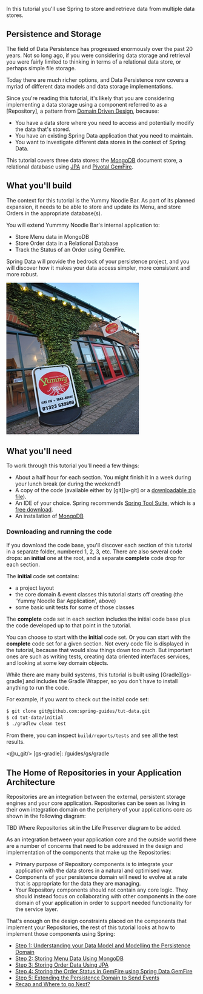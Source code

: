 
In this tutorial you'll use Spring to store and retrieve data from multiple data stores.

## Persistence and Storage

The field of Data Persistence has progressed enormously over the past 20 years. Not so long ago, if you were considering data storage and retrieval you were fairly limited to thinking in terms of a relational data store, or perhaps simple file storage. 

Today there are much richer options, and Data Persistence now covers a myriad of different data models and data storage implementations.

Since you're reading this tutorial, it's likely that you are considering implementing a data storage using a component referred to as a [Repository], a pattern from [Domain Driven Design](http://en.wikipedia.org/wiki/Domain-driven_design), because:

* You have a data store where you need to access and potentially modify the data that's stored.
* You have an existing Spring Data application that you need to maintain.
* You want to investigate different data stores in the context of Spring Data.

This tutorial covers three data stores: the [MongoDB](http://www.mongodb.org) document store, a relational database using [JPA](http://www.oracle.com/technetwork/java/javaee/tech/persistence-jsp-140049.html) and [Pivotal GemFire](http://gopivotal.com/pivotal-products/pivotal-data-fabric/pivotal-gemfire).

## What you'll build

The context for this tutorial is the Yummy Noodle Bar. As part of its planned expansion, it needs to be able to store and update its Menu, and store Orders in the appropriate database(s).

You will extend Yummmy Noodle Bar's internal application to:
- Store Menu data in MongoDB
- Store Order data in a Relational Database
- Track the Status of an Order using GemFire. 

Spring Data will provide the bedrock of your persistence project, and you will discover how it makes your data access simpler, more consistent and more robust.

![Yummy Noodle Bar](images/yummynoodle.jpg)


## What you'll need
To work through this tutorial you'll need a few things:

* About a half hour for each section. You might finish it in a week during your lunch break (or during the weekend!)
* A copy of the code (available either by [git][u-git] or a [downloadable zip file](https://github.com/spring-guides/tut-data/archive/master.zip)).
* An IDE of your choice. Spring recommends [Spring Tool Suite](http://www.springsource.org/sts), which is a [free download](http://www.springsource.org/sts).
* An installation of [MongoDB](http://www.mongodb.org/)

### Downloading and running the code

If you download the code base, you'll discover each section of this tutorial in a separate folder, numbered 1, 2, 3, etc. There are also several code drops: an **initial** one at the root, and a separate **complete** code drop for each section.

The **initial** code set contains:
- a project layout
- the core domain & event classes this tutorial starts off creating (the 'Yummy Noodle Bar Application', above)
- some basic unit tests for some of those classes

The **complete** code set in each section includes the initial code base plus the code developed up to that point in the tutorial.

You can choose to start with the **initial** code set. Or you can start with the **complete** code set for a given section. Not every code file is displayed in the tutorial, because that would slow things down too much. But important ones are such as writing tests, creating data oriented interfaces services, and looking at some key domain objects.

While there are many build systems, this tutorial is built using [Gradle][gs-gradle] and includes the Gradle Wrapper, so you don't have to install anything to run the code.

For example, if you want to check out the initial code set:

```sh
$ git clone git@github.com:spring-guides/tut-data.git
$ cd tut-data/initial
$ ./gradlew clean test
```

From there, you can inspect `build/reports/tests` and see all the test results.

<@u_git/>
[gs-gradle]: /guides/gs/gradle

## The Home of Repositories in your Application Architecture

Repositories are an integration between the external, persistent storage engines and your core application. Repositories can be seen as living in their own integration domain on the periphery of your applications core as shown in the following diagram:

TBD Where Repositories sit in the Life Preserver diagram to be added.

As an integration between your application core and the outside world there are a number of concerns that need to be addressed in the design and implementation of the components that make up the Repositories:

* Primary purpose of Repository components is to integrate your application with the data stores in a natural and optimised way.
* Components of your persistence domain will need to evolve at a rate that is appropriate for the data they are managing.
* Your Repository components should not contain any core logic. They should instead focus on collaborating with other components in the core domain of your application in order to support needed functionality for the service layer.

That's enough on the design constraints placed on the components that implement your Repositories, the rest of this tutorial looks at how to implement those components using Spring:

* [Step 1: Understanding your Data Model and Modelling the Persistence Domain](1/)
* [Step 2: Storing Menu Data Using MongoDB](2/)
* [Step 3: Storing Order Data Using JPA](3/)
* [Step 4: Storing the Order Status in GemFire using Spring Data GemFire](4/)
* [Step 5: Extending the Persistence Domain to Send Events](5/)
* [Recap and Where to go Next?](6/)

